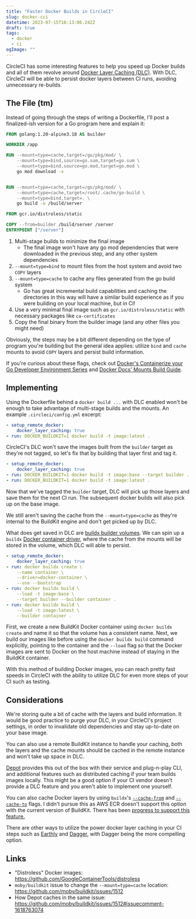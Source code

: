 ```yaml
---
title: "Faster Docker Builds in CircleCI"
slug: docker-cci
datetime: 2023-07-15T16:13:06.242Z
draft: true
tags:
  - docker
  - ci
ogImage: ""
---
```


CircleCI has some interesting features to help you speed up Docker builds and all of them revolve around [Docker Layer Caching (DLC)](https://circleci.com/docs/docker-layer-caching/#overview). With DLC, CircleCI will be able to persist docker layers between CI runs, avoiding unnecessary re-builds.

## The File (tm)

Instead of going through the steps of writing a Dockerfile, I'll post a finalized-ish version for a Go program here and explain it:

```dockerfile
FROM golang:1.20-alpine3.18 AS builder

WORKDIR /app

RUN --mount=type=cache,target=/go/pkg/mod/ \
    --mount=type=bind,source=go.sum,target=go.sum \
    --mount=type=bind,source=go.mod,target=go.mod \
    go mod download -x


RUN --mount=type=cache,target=/go/pkg/mod/ \
    --mount=type=cache,target=/root/.cache/go-build \
    --mount=type=bind,target=. \
    go build -o /build/server

FROM gcr.io/distroless/static

COPY --from=builder /build/server /server
ENTRYPOINT ["/server"]
```

1. Multi-stage builds to minimize the final image
   - The final image won't have any go mod dependencies that were downloaded in the previous step, and any other system dependencies
2. `--mount=type=bind` to mount files from the host system and avoid two `COPY` layers
3. `--mount=type=cache` to cache any files generated from the go build system
   - Go has great incremental build capabilities and caching the directories in this way will have a similar build experience as if you were building on your local machine, but in CI!
4. Use a very minimal final image such as `gcr.io/distroless/static` with necessary packages like `ca-certificates`
5. Copy the final binary from the builder image (and any other files you might need)

Obviously, the steps may be a bit different depending on the type of program you're building but the general idea applies: utilize `bind` and `cache` mounts to avoid `COPY` layers and persist build information.

If you're curious about these flags, check out [Docker's Containerize your Go Developer Environment Series](https://www.docker.com/blog/tag/go-env-series/) and [Docker Docs' Mounts Build Guide](https://docs.docker.com/build/guide/mounts/).

## Implementing

Using the Dockerfile behind a `docker build ...` with DLC enabled won't be enough to take advantage of multi-stage builds and the mounts. An example `.circleci/config.yml` excerpt:

```yaml
- setup_remote_docker:
    docker_layer_caching: true
- run: DOCKER_BUILDKIT=1 docker build -t image:latest .
```

CircleCI's DLC won't save the images built from the `builder` target as they're not tagged, so let's fix that by building that layer first and tag it.

```yaml
- setup_remote_docker:
    docker_layer_caching: true
- run: DOCKER_BUILDKIT=1 docker build -t image:base --target builder .
- run: DOCKER_BUILDKIT=1 docker build -t image:latest .
```

Now that we've tagged the `builder` target, DLC will pick up those layers and save them for the next CI run. The subsequent docker builds will also pick up on the base image.

We still aren't saving the cache from the `--mount=type=cache` as they're internal to the BuildKit engine and don't get picked up by DLC.

What does get saved in DLC are [buildx builder volumes](https://circleci.com/docs/docker-layer-caching/#buildx-builder-instances). We can spin up a `buildx` [Docker container driver](https://docs.docker.com/build/drivers/), where the cache from the mounts will be stored in the volume, which DLC will able to persist.

```yaml
- setup_remote_docker:
    docker_layer_caching: true
- run: docker buildx create \
    --name container \
    --driver=docker-container \
    --use --bootstrap
- run: docker buildx build \
    --load -t image:base \
    --target builder --builder container .
- run: docker buildx build \
    --load -t image:latest \
    --builder container .
```

First, we create a new BuildKit Docker container using `docker buildx create` and name it so that the volume has a consistent name. Next, we build our images like before using the `docker buildx build` command explicitly, pointing to the container and the `--load` flag so that the Docker images are sent to Docker on the host machine instead of staying in the BuildKit container.

With this method of building Docker images, you can reach pretty fast speeds in CircleCI with the ability to utilize DLC for even more steps of your CI such as testing.

## Considerations

We're storing quite a bit of cache with the layers and build information. It would be good practice to purge your DLC, in your CircleCI's project settings, in order to invalidate old dependencies and stay up-to-date on your base image.

You can also use a remote BuildKit instance to handle your caching, both the layers and the cache mounts should be cached in the remote instance and won't take up space in DLC.

[Depot](https://depot.dev/) provides this out of the box with their service and plug-n-play CLI, and additional features such as distributed caching if your team builds images locally. This might be a good option if your CI vendor doesn't provide a DLC feature and you aren't able to implement one yourself.

You can also cache Docker layers by using `buildx`'s [`--cache-from`](https://docs.docker.com/engine/reference/commandline/buildx_build/#cache-from) and [`--cache-to`](https://docs.docker.com/engine/reference/commandline/buildx_build/#cache-to) flags. I didn't pursue this as AWS ECR doesn't support this option with the current version of BuildKit. There has been [progress to support this feature.](https://github.com/aws/containers-roadmap/issues/876#issuecomment-1546760257)

There are other ways to utilize the power docker layer caching in your CI steps such as [Earthly](https://earthly.dev/) and [Dagger](https://dagger.io/), with Dagger being the more compelling option.

## Links

- "Distroless" Docker images: https://github.com/GoogleContainerTools/distroless
- `moby/buildkit` issue to change the `--mount=type=cache` location: https://github.com/moby/buildkit/issues/1512
- How Depot caches in the same issue: https://github.com/moby/buildkit/issues/1512#issuecomment-1618763074
